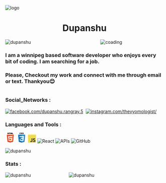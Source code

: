 <!--
**Dupanshu/Dupanshu** is a ✨ _special_ ✨ repository because its `README.md` (this file) appears on your GitHub profile.

Here are some ideas to get you started:

- 🔭 I’m currently working on ...
- 🌱 I’m currently learning ...
- 👯 I’m looking to collaborate on ...
- 🤔 I’m looking for help with ...
- 💬 Ask me about ...
- 📫 How to reach me: ...
- 😄 Pronouns: ...
- ⚡ Fun fact: ...
-->

![logo](https://wallpapers.com/images/hd/ultrawide-aesthetic-7qegghybz7ab8a7q.webp)

<h1 align="center">Dupanshu</h1>
<img align="right" width="40%" alt="coading" src="https://en.idei.club/uploads/posts/2023-06/1686321156_en-idei-club-p-programing-language-dizain-7.jpg">
<p align="left"> <img height="22" src="https://komarev.com/ghpvc/?username=dupanshu&label=Profile%20views&color=00003d&style=flat" alt="dupanshu" /> </p>

<h3 align="left">I am a winnipeg based software developer who enjoys every bit of coding. I am searching for a job.</h3>
<h3 align="left">Please, Checkout my work and connect with me through email or text. Thankyou😊</h3>

<h1></h1>
<h3 align="left">Social_Networks :</h3>
<p align="left">
<a href="https://www.facebook.com/dupanshu.rangray.5" target="_blank"><img align="center" src="https://static.vecteezy.com/system/resources/previews/023/741/223/non_2x/facebook-logo-icon-social-media-icon-free-png.png" alt="facebook.com/dupanshu.rangray.5" title= "facebook" height="30" width="30" /></a>&nbsp;
<a href="https://www.instagram.com/thevyomologist" target="_blank"><img align="center" src="https://static.vecteezy.com/system/resources/previews/017/743/718/non_2x/instagram-icon-logo-free-png.png" alt="instagram.com/thevyomologist/" title= "instagram" height="30" width="30" /></a>
</p>

<h3 align="left">Languages and Tools :</h3>
<p align="left">
  <img src="https://raw.githubusercontent.com/devicons/devicon/master/icons/html5/html5-original-wordmark.svg" alt="html5"
  title= "HTML-5" width="32" height="32"/>
  <img src="https://raw.githubusercontent.com/devicons/devicon/master/icons/css3/css3-original-wordmark.svg" alt="css3" title= "CSS" width="32" height="32"/>
  <img src="https://raw.githubusercontent.com/devicons/devicon/master/icons/javascript/javascript-original.svg" alt="javascript" title= "JavaScript" width="26" height="26"/>
  <img src="https://upload.wikimedia.org/wikipedia/commons/thumb/3/30/React_Logo_SVG.svg/768px-React_Logo_SVG.svg.png" alt="React" title= "React_JS" width="26" height="26"/>
  <img src="https://blog.postman.com/wp-content/uploads/2021/03/APIs-in-Postman-e1616786230943.png" alt="APIs" title= "APIs" width="30" height="30"/>
  <img src="https://github.githubassets.com/assets/GitHub-Mark-ea2971cee799.png" alt="GitHub" title= "GitHub" width="30" height="30"/>
</p>

<p>
  <img width="35%" src="https://github-readme-stats.vercel.app/api/top-langs?username=dupanshu&show_icons=true&locale=en&layout=compact" alt="dupanshu" /> 
</p>

<h3 align="left">Stats :</h3>
<p><img align="left" width="40%" src="https://github-readme-stats.vercel.app/api?username=dupanshu&show_icons=true&locale=en" alt="dupanshu" />
   <img width="42%" src="https://github-readme-streak-stats.herokuapp.com/?user=dupanshu&" alt="dupanshu" />
</p>
<h1></h1>

